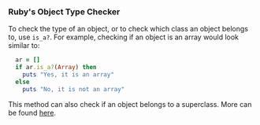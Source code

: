 
### Ruby's Object Type Checker

To check the type of an object, or to check which class an object belongs to, use ```is_a?```. For example, checking if an object is an array would look similar to:
```Ruby
  ar = []
  if ar.is_a?(Array) then
    puts "Yes, it is an array"
  else
    puts "No, it is not an array"
```

This method can also check if an object belongs to  a superclass. More can be found [here](https://apidock.com/ruby/Object/is_a%3F).
